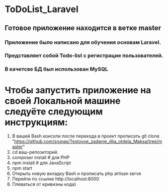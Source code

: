 # ToDoList_Laravel

## Готовое приложение находится в ветке master
### Приложение было написано для обучения основам Laravel.
### Представляет собой Todo-list с регистрацие пользователей.
### В качетсве БД был использован MySQL

# Чтобы запустить приложение на своей Локальной машине следуёте следующим инструкциям:
1. В вашей Bash консоли после перехода в проект прописать git clone "https://github.com/srunas/Testovoe_zadanie_dlia_otdela_Maksa/tree/master"
2. cd ваш-репозиторий.
3. composer install   # для PHP
4. npm install       # для JavaScript
5. npm start
6. Открыть новую вкладку Bash и прописать php artisan serve
7. Перейти по ссылке http://localhost:8000
8. Плеваться от кривизны кода)
